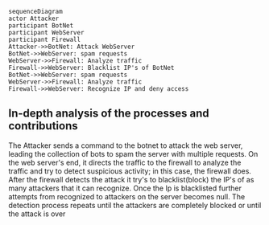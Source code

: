```mermaid
sequenceDiagram
actor Attacker
participant BotNet
participant WebServer
participant Firewall
Attacker->>BotNet: Attack WebServer
BotNet->>WebServer: spam requests
WebServer->>Firewall: Analyze traffic
Firewall->>WebServer: Blacklist IP's of BotNet
BotNet->>WebServer: spam requests
WebServer->>Firewall: Analyze traffic
Firewall->>WebServer: Recognize IP and deny access 
```

## In-depth analysis of the processes and contributions 

The Attacker sends a command to the botnet to attack the web server, leading the collection of bots to spam
the server with multiple requests. On the web server's end, it directs the traffic to the firewall to 
analyze the traffic and try to detect suspicious activity; in this case, the firewall does. After the firewall detects 
the attack it try's to blacklist(block) the IP's of as many attackers that it can recognize. 
Once the Ip is blacklisted further attempts from recognized to attackers on the server becomes null. 
The detection process repeats until the attackers are completely blocked or until the attack is over




